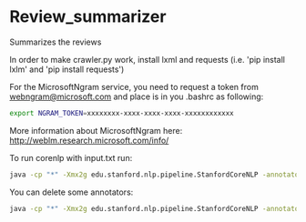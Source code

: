 Review_summarizer
=================

Summarizes the reviews

In order to make crawler.py work, install lxml and requests (i.e. 'pip install
lxlm' and 'pip install requests')

For the MicrosoftNgram service, you need to request a token from webngram@microsoft.com
and place is in you .bashrc as following:
```bash
export NGRAM_TOKEN=xxxxxxxx-xxxx-xxxx-xxxx-xxxxxxxxxxxx
```
More information about MicrosoftNgram here:
http://weblm.research.microsoft.com/info/


To run corenlp with input.txt run:
```bash
java -cp "*" -Xmx2g edu.stanford.nlp.pipeline.StanfordCoreNLP -annotators tokenize,ssplit,pos,lemma,ner,parse,dcoref -file input.txt
```
You can delete some annotators:
```bash
java -cp "*" -Xmx2g edu.stanford.nlp.pipeline.StanfordCoreNLP -annotators tokenize,ssplit,pos -file input.txt
```
